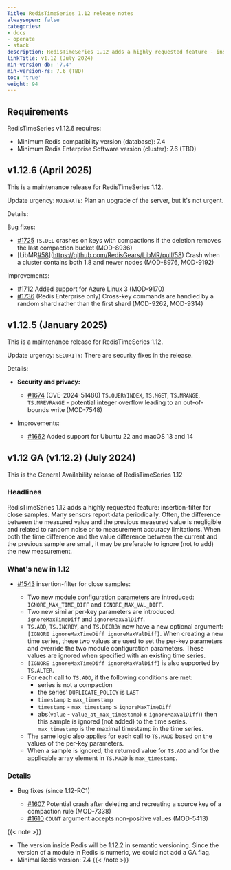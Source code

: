 ```yaml
---
Title: RedisTimeSeries 1.12 release notes
alwaysopen: false
categories:
- docs
- operate
- stack
description: RedisTimeSeries 1.12 adds a highly requested feature - insertion-filter for close samples.
linkTitle: v1.12 (July 2024)
min-version-db: '7.4'
min-version-rs: 7.6 (TBD)
toc: 'true'
weight: 94
---
```

## Requirements

RedisTimeSeries v1.12.6 requires:

- Minimum Redis compatibility version (database): 7.4
- Minimum Redis Enterprise Software version (cluster): 7.6 (TBD)

## v1.12.6 (April 2025)

This is a maintenance release for RedisTimeSeries 1.12.

Update urgency: `MODERATE`: Plan an upgrade of the server, but it's not urgent.

Details:

Bug fixes:
- [#1725](https://github.com/redistimeseries/redistimeseries/pull/1725) `TS.DEL` crashes on keys with compactions if the deletion removes the last compaction bucket (MOD-8936)
- [LibMR[#58](https://github.com/redistimeseries/redistimeseries/pull/58)](https://github.com/RedisGears/LibMR/pull/58) Crash when a cluster contains both 1.8 and newer nodes (MOD-8976, MOD-9192)

Improvements:
- [#1712](https://github.com/redistimeseries/redistimeseries/pull/1712) Added support for Azure Linux 3 (MOD-9170)
- [#1736](https://github.com/redistimeseries/redistimeseries/pull/1736) (Redis Enterprise only) Cross-key commands are handled by a random shard rather than the first shard (MOD-9262, MOD-9314)

## v1.12.5 (January 2025)

This is a maintenance release for RedisTimeSeries 1.12.

Update urgency: `SECURITY`: There are security fixes in the release.

Details:

- **Security and privacy:**
  - [#1674](https://github.com/redistimeseries/redistimeseries/pull/1674) (CVE-2024-51480) `TS.QUERYINDEX`, `TS.MGET`, `TS.MRANGE`, `TS.MREVRANGE` - potential integer overflow leading to an out-of-bounds write (MOD-7548)

- Improvements:
  - [#1662](https://github.com/redistimeseries/redistimeseries/pull/1662) Added support for Ubuntu 22 and macOS 13 and 14

## v1.12 GA (v1.12.2) (July 2024)

This is the General Availability release of RedisTimeSeries 1.12

### Headlines

RedisTimeSeries 1.12 adds a highly requested feature: insertion-filter for close samples. Many sensors report data periodically. Often, the difference between the measured value and the previous measured value is negligible and related to random noise or to measurement accuracy limitations. When both the time difference and the value difference between the current and the previous sample are small, it may be preferable to ignore (not to add) the new measurement.

### What's new in 1.12

- [#1543](https://github.com/RedisTimeSeries/RedisTimeSeries/pull/1543) insertion-filter for close samples:

  - Two new [module configuration parameters](https://redis.io/docs/data-types/timeseries/configuration/) are introduced: `IGNORE_MAX_TIME_DIFF` and `IGNORE_MAX_VAL_DIFF`.
  - Two new similar per-key parameters are introduced: `ignoreMaxTimeDiff` and `ignoreMaxValDiff`.
  - `TS.ADD`, `TS.INCRBY`, and `TS.DECRBY` now have a new optional argument: `[IGNORE ignoreMaxTimeDiff ignoreMaxValDiff]`.
    When creating a new time series, these two values are used to set the per-key parameters and override the two module configuration parameters. These values are ignored when specified with an existing time series.
  - `[IGNORE ignoreMaxTimeDiff ignoreMaxValDiff]` is also supported by `TS.ALTER`.
  - For each call to `TS.ADD`, if the following conditions are met:
      - series is not a compaction
      - the series' `DUPLICATE_POLICY` is `LAST`
      - `timestamp` ≥ `max_timestamp`
      - `timestamp` - `max_timestamp` ≤ `ignoreMaxTimeDiff`
      - abs(`value` - `value_at_max_timestamp`) ≤ `ignoreMaxValDiff`))
    then this sample is ignored (not added) to the time series. `max_timestamp` is the maximal timestamp in the time series.
  - The same logic also applies for each call to `TS.MADD` based on the values of the per-key parameters.
  - When a sample is ignored, the returned value for `TS.ADD` and for the applicable array element in `TS.MADD` is `max_timestamp`.

### Details

- Bug fixes (since 1.12-RC1)

  - [#1607](https://github.com/RedisTimeSeries/RedisTimeSeries/pull/1607) Potential crash after deleting and recreating a source key of a compaction rule (MOD-7338)
  - [#1610](https://github.com/RedisTimeSeries/RedisTimeSeries/pull/1610) `COUNT` argument accepts non-positive values (MOD-5413)

{{< note >}}
- The version inside Redis will be 1.12.2 in semantic versioning. Since the version of a module in Redis is numeric, we could not add a GA flag.
- Minimal Redis version: 7.4
{{< /note >}}
